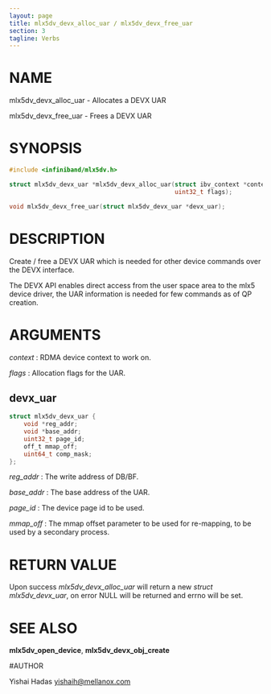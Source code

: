 ```yaml
---
layout: page
title: mlx5dv_devx_alloc_uar / mlx5dv_devx_free_uar
section: 3
tagline: Verbs
---
```


# NAME

mlx5dv_devx_alloc_uar -  Allocates a DEVX UAR

mlx5dv_devx_free_uar -   Frees a DEVX UAR

# SYNOPSIS

```c
#include <infiniband/mlx5dv.h>

struct mlx5dv_devx_uar *mlx5dv_devx_alloc_uar(struct ibv_context *context,
                                              uint32_t flags);

void mlx5dv_devx_free_uar(struct mlx5dv_devx_uar *devx_uar);
```

# DESCRIPTION

Create / free a DEVX UAR which is needed for other device commands over the DEVX interface.

The DEVX API enables direct access from the user space area to the mlx5 device
driver, the UAR information is needed for few commands as of QP creation.


# ARGUMENTS
*context*
:	RDMA device context to work on.

*flags*
:	Allocation flags for the UAR.

## devx_uar

```c
struct mlx5dv_devx_uar {
	void *reg_addr;
	void *base_addr;
	uint32_t page_id;
	off_t mmap_off;
	uint64_t comp_mask;
};
```
*reg_addr*
:	The write address of DB/BF.

*base_addr*
:	The base address of the UAR.

*page_id*
:	The device page id to be used.

*mmap_off*
:	The mmap offset parameter to be used for re-mapping, to be used by a secondary process.

# RETURN VALUE

Upon success *mlx5dv_devx_alloc_uar* will return a new *struct
mlx5dv_devx_uar*,  on error NULL will be returned and errno will be set.

# SEE ALSO

**mlx5dv_open_device**, **mlx5dv_devx_obj_create**

#AUTHOR

Yishai Hadas  <yishaih@mellanox.com>
